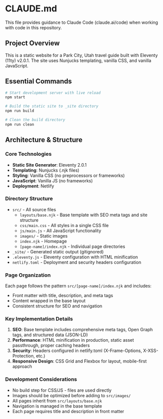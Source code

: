 # CLAUDE.md

This file provides guidance to Claude Code (claude.ai/code) when working with code in this repository.

## Project Overview

This is a static website for a Park City, Utah travel guide built with Eleventy (11ty) v2.0.1. The site uses Nunjucks templating, vanilla CSS, and vanilla JavaScript.

## Essential Commands

```bash
# Start development server with live reload
npm start

# Build the static site to _site directory
npm run build

# Clean the build directory
npm run clean
```

## Architecture & Structure

### Core Technologies
- **Static Site Generator**: Eleventy 2.0.1
- **Templating**: Nunjucks (.njk files)
- **Styling**: Vanilla CSS (no preprocessors or frameworks)
- **JavaScript**: Vanilla JS (no frameworks)
- **Deployment**: Netlify

### Directory Structure
- `src/` - All source files
  - `layouts/base.njk` - Base template with SEO meta tags and site structure
  - `css/main.css` - All styles in a single CSS file
  - `js/main.js` - All JavaScript functionality
  - `images/` - Static images
  - `index.njk` - Homepage
  - `[page-name]/index.njk` - Individual page directories
- `_site/` - Generated static output (gitignored)
- `.eleventy.js` - Eleventy configuration with HTML minification
- `netlify.toml` - Deployment and security headers configuration

### Page Organization
Each page follows the pattern `src/[page-name]/index.njk` and includes:
- Front matter with title, description, and meta tags
- Content wrapped in the base layout
- Consistent structure for SEO and navigation

### Key Implementation Details
1. **SEO**: Base template includes comprehensive meta tags, Open Graph tags, and structured data (JSON-LD)
2. **Performance**: HTML minification in production, static asset passthrough, proper caching headers
3. **Security**: Headers configured in netlify.toml (X-Frame-Options, X-XSS-Protection, etc.)
4. **Responsive Design**: CSS Grid and Flexbox for layout, mobile-first approach

### Development Considerations
- No build step for CSS/JS - files are used directly
- Images should be optimized before adding to `src/images/`
- All pages inherit from `src/layouts/base.njk`
- Navigation is managed in the base template
- Each page requires title and description in front matter